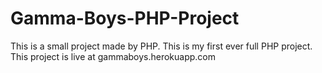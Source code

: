 # Gamma-Boys-PHP-Project
This is a small project made by PHP. This is my first ever full PHP project. This project is live at gammaboys.herokuapp.com
